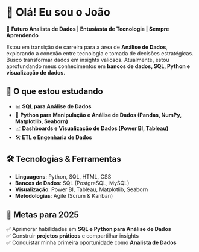 # 👋 Olá! Eu sou o João  

🚀 **Futuro Analista de Dados | Entusiasta de Tecnologia | Sempre Aprendendo**  

Estou em transição de carreira para a área de **Análise de Dados**, explorando a conexão entre tecnologia e tomada de decisões estratégicas. Busco transformar dados em insights valiosos. Atualmente, estou aprofundando meus conhecimentos em **bancos de dados, SQL, Python e visualização de dados**.  

## 📝 O que estou estudando  
- 📊 **SQL para Análise de Dados**  
- 🐙 **Python para Manipulação e Análise de Dados (Pandas, NumPy, Matplotlib, Seaborn)**  
- 📈 **Dashboards e Visualização de Dados (Power BI, Tableau)**  
- 🛠 **ETL e Engenharia de Dados**  

## 🛠️ Tecnologias & Ferramentas  
- **Linguagens**: Python, SQL, HTML, CSS  
- **Bancos de Dados**: SQL (PostgreSQL, MySQL)  
- **Visualização**: Power BI, Tableau, Matplotlib, Seaborn  
- **Metodologias**: Agile (Scrum & Kanban)  

## 🎯 Metas para 2025  
✅ Aprimorar habilidades em **SQL e Python para Análise de Dados**  
✅ Construir **projetos práticos** e compartilhar insights  
✅ Conquistar minha primeira oportunidade como **Analista de Dados** 
